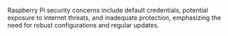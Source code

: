


Raspberry Pi security concerns include default credentials, potential exposure to internet threats, and inadequate protection, emphasizing the need for robust configurations and regular updates.